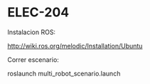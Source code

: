 # ELEC-204

Instalacion ROS:

http://wiki.ros.org/melodic/Installation/Ubuntu

Correr escenario:

roslaunch multi_robot_scenario.launch

